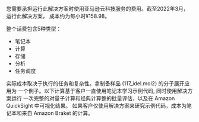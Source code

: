 您需要承担运行此解决方案时使用亚马逊云科技服务的费用。截至2022年3月，运行此解决方案，
成本约为每小时¥158.98。

整个话费包含5种类型：

* 笔记本
* 计算
* 存储
* 分析
* 任务调度

实际成本取决于执行的任务和复杂性。拿制备样品 (117_idel.mol2) 的分子展开应用为
一个例子。以下计算基于客户一直使用笔记本学习示例代码, 同时使用解决方案运行
一次完整的对量子计算和经典计算整的批量评估，以及在 Amazon QuickSight 中可视化结果。
如果客户仅使用解决方案来研究示例代码，成本为笔记本和来自 Amazon Braket 的计算。
